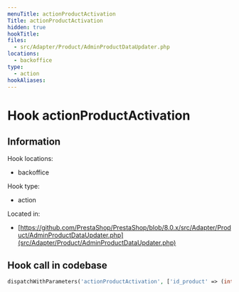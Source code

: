 ```yaml
---
menuTitle: actionProductActivation
Title: actionProductActivation
hidden: true
hookTitle: 
files:
  - src/Adapter/Product/AdminProductDataUpdater.php
locations:
  - backoffice
type:
  - action
hookAliases:
---
```


# Hook actionProductActivation

## Information

Hook locations: 
  - backoffice

Hook type: 
  - action

Located in: 
  - [https://github.com/PrestaShop/PrestaShop/blob/8.0.x/src/Adapter/Product/AdminProductDataUpdater.php](src/Adapter/Product/AdminProductDataUpdater.php)

## Hook call in codebase

```php
dispatchWithParameters('actionProductActivation', ['id_product' => (int) $product->id, 'product' => $product, 'activated' => $activate])
```